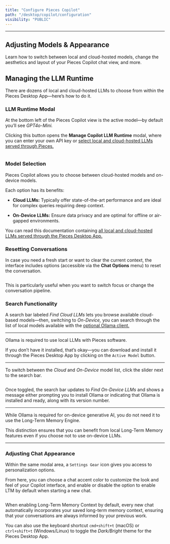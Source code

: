 ```yaml
---
title: "Configure Pieces Copilot"
path: "/desktop/copilot/configuration"
visibility: "PUBLIC"
---
```

***

## Adjusting Models & Appearance

Learn how to switch between local and cloud-hosted models, change the aesthetics and layout of your Pieces Copilot chat view, and more.

## Managing the LLM Runtime

There are dozens of local and cloud-hosted LLMs to choose from within the Pieces Desktop App—here’s how to do it.

### LLM Runtime Modal

At the bottom left of the Pieces Copilot view is the active model—by default you’ll see *GPT4o-Mini.*

Clicking this button opens the **Manage Copilot LLM Runtime** modal, where you can enter your own API key or [select local and cloud-hosted LLMs served through Pieces.](https://docs.pieces.app/products/core-dependencies/ollama#using-local-vs-cloud-models)

<Image src="https://storage.googleapis.com/hashnode_product_documentation_assets/desktop_app_assets/pieces_copilot/configuring_pieces_copilot/open_llm_modal.png" alt="" align="center" fullwidth="true" />

### Model Selection

Pieces Copilot allows you to choose between cloud-hosted models and on-device models.

Each option has its benefits:

* **Cloud LLMs:** Typically offer state-of-the-art performance and are ideal for complex queries requiring deep context.

* **On-Device LLMs:** Ensure data privacy and are optimal for offline or air-gapped environments.

You can read this documentation containing [all local and cloud-hosted LLMs served through the Pieces Desktop App.](https://docs.pieces.app/products/core-dependencies/ollama/supported-models)

### Resetting Conversations

In case you need a fresh start or want to clear the current context, the interface includes options (accessible via the **Chat Options** menu) to reset the conversation.

<Image src="https://storage.googleapis.com/hashnode_product_documentation_assets/desktop_app_assets/pieces_copilot/configuring_pieces_copilot/resetting_conversation.png" alt="" align="center" fullwidth="true" />

This is particularly useful when you want to switch focus or change the conversation pipeline.

### Search Functionality

A search bar labeled *Find Cloud LLMs* lets you browse available cloud-based models—then, switching to *On-Device,* you can search through the list of local models available with the [optional Ollama client.](https://docs.pieces.app/products/core-dependencies/ollama)

***

<Callout type="alert">
  Ollama is required to use local LLMs with Pieces software.

  If you don’t have it installed, that’s okay—you can download and install it through the Pieces Desktop App by clicking on the `Active Model` button.
</Callout>

***

To switch between the *Cloud* and *On-Device* model list, click the slider next to the search bar.

<Image src="https://storage.googleapis.com/hashnode_product_documentation_assets/desktop_app_assets/pieces_copilot/configuring_pieces_copilot/gifs/opening_llm_modal_scroll.gif" alt="" align="center" fullwidth="true" />

Once toggled, the search bar updates to *Find On-Device LLMs* and shows a message either prompting you to install Ollama or indicating that Ollama is installed and ready, along with its version number.

***

<Callout type="tip">
  While Ollama is required for on-device generative AI, you do not need it to use the Long-Term Memory Engine.

  This distinction ensures that you can benefit from local Long-Term Memory features even if you choose not to use on-device LLMs.
</Callout>

***

### Adjusting Chat Appearance

Within the same modal area, a `Settings Gear` icon gives you access to personalization options.

From here, you can choose a chat accent color to customize the look and feel of your Copilot interface, and enable or disable the option to enable LTM by default when starting a new chat.

<Image src="https://storage.googleapis.com/hashnode_product_documentation_assets/desktop_app_assets/pieces_copilot/configuring_pieces_copilot/gifs/changing_chat_accent.gif" alt="" align="center" fullwidth="true" />

When enabling Long-Term Memory Context by default, every new chat automatically incorporates your saved long-term memory context, ensuring that your conversations are always informed by your previous work.

You can also use the keyboard shortcut `cmd+shift+t` (macOS) or `ctrl+shift+t` (Windows/Linux) to toggle the *Dark/Bright* theme for the Pieces Desktop App.

<Image src="https://storage.googleapis.com/hashnode_product_documentation_assets/desktop_app_assets/pieces_copilot/configuring_pieces_copilot/pfd_day_mode_demo.png" alt="" align="center" fullwidth="true" />
